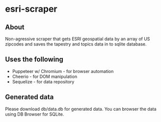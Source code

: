 # esri-scraper

## About
Non-agressive scraper that gets ESRI geospatial data by an array of US zipcodes and saves the tapestry and topics data in to sqlite database.

## Uses the following
* Puppeteer w/ Chromium - for browser automation
* Cheerio - for DOM manipulation
* Sequelize - for data repository

## Generated data
Please download db/data.db for generated data. You can browser the data using DB Browser for SQLite.
